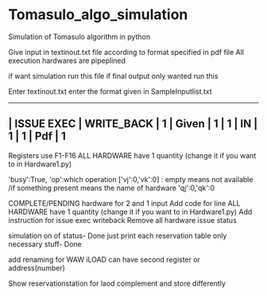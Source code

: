 # Tomasulo_algo_simulation
Simulation of Tomasulo algorithm in python







Give input in textinout.txt file according to format specified in pdf file
All execution hardwares are pipeplined

if want simulation run this file
if final output only wanted run this


Enter textinout.txt enter the format given in SampleInputlist.txt





--------------------------------------------
  |    ISSUE   EXEC       |    WRITE_BACK
  |      1    |  Given    |    1
  |      1    |   IN      |    1
  |      1    |   Pdf     |    1
--------------------------------------------
Registers use F1-F16
ALL HARDWARE have 1 quantity (change it if you want to in Hardware1.py)




'busy':True,
'op':which operation
['vj':0,'vk':0] : empty means not available /if something present means the name of hardware
'qj':0,'qk':0



COMPLETE/PENDING
hardware for 2 and 1 input
Add code for line ALL HARDWARE have 1 quantity (change it if you want to in Hardware1.py)
Add instruction for issue exec writeback
Remove all hardware issue status


simulation on of status- Done
just print each reservation table only necessary stuff- Done


add renaming for WAW
iLOAD can have second register or address(number)

Show reservationstation for laod complement and store differently
